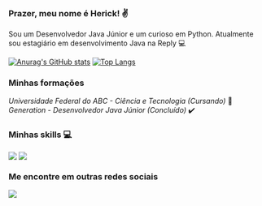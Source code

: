 ### Prazer, meu nome é Herick! :v:

Sou um Desenvolvedor Java Júnior e um curioso em Python. Atualmente sou estagiário em desenvolvimento Java na Reply :computer:

[![Anurag's GitHub stats](https://github-readme-stats.vercel.app/api?username=herickwill&show_icons=true)](https://github.com/anuraghazra/github-readme-stats)
[![Top Langs](https://github-readme-stats.vercel.app/api/top-langs/?username=herickwill&layout=compact)](https://github.com/herickwill/github-readme-stats)


### Minhas formações 
<i>Universidade Federal do ABC - Ciência e Tecnologia (Cursando) </i> :construction:
<br>
<i>Generation - Desenvolvedor Java Júnior (Concluído) </i> :heavy_check_mark:




### Minhas skills :computer:
  <img align="center" src="https://img.shields.io/badge/Java-ED8B00?style=for-the-badge&logo=java&logoColor=white" />
  <img align="center" src="https://img.shields.io/badge/Python-3776AB?style=for-the-badge&logo=python&logoColor=white" />

### Me encontre em outras redes sociais
<a href="https://www.linkedin.com/in/herick-willians/">
  <img align="center" src="https://img.shields.io/badge/LinkedIn-0077B5?style=for-the-badge&logo=linkedin&logoColor=white" />
</a>
